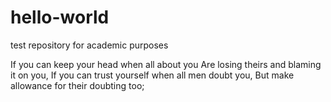# hello-world
test repository for academic purposes

If you can keep your head when all about you
Are losing theirs and blaming it on you,
If you can trust yourself  when all men doubt you,
But make allowance for their doubting too;
